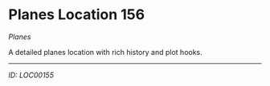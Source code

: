 # Planes Location 156

*Planes*

A detailed planes location with rich history and plot hooks.

---
*ID: LOC00155*